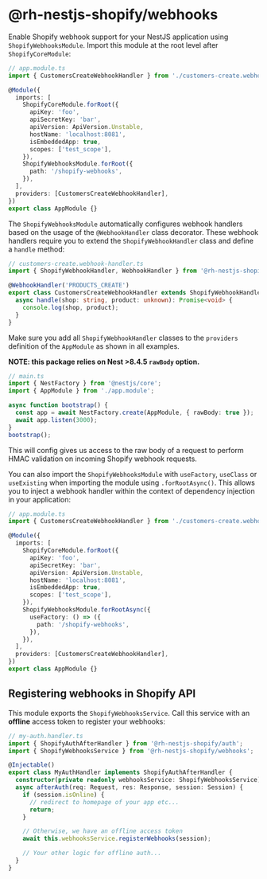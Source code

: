 # @rh-nestjs-shopify/webhooks

Enable Shopify webhook support for your NestJS application using `ShopifyWebhooksModule`. Import this module at the root level after `ShopifyCoreModule`:

```ts
// app.module.ts
import { CustomersCreateWebhookHandler } from './customers-create.webhook-handler.ts';

@Module({
  imports: [
    ShopifyCoreModule.forRoot({
      apiKey: 'foo',
      apiSecretKey: 'bar',
      apiVersion: ApiVersion.Unstable,
      hostName: 'localhost:8081',
      isEmbeddedApp: true,
      scopes: ['test_scope'],
    }),
    ShopifyWebhooksModule.forRoot({
      path: '/shopify-webhooks',
    }),
  ],
  providers: [CustomersCreateWebhookHandler],
})
export class AppModule {}
```

The `ShopifyWebhooksModule` automatically configures webhook handlers based on the usage of the `@WebhookHandler` class decorator. These webhook handlers require you to extend the `ShopifyWebhookHandler` class and define a `handle` method:

```ts
// customers-create.webhook-handler.ts
import { ShopifyWebhookHandler, WebhookHandler } from '@rh-nestjs-shopify/webhooks';

@WebhookHandler('PRODUCTS_CREATE')
export class CustomersCreateWebhookHandler extends ShopifyWebhookHandler {
  async handle(shop: string, product: unknown): Promise<void> {
    console.log(shop, product);
  }
}
```

Make sure you add all `ShopifyWebhookHandler` classes to the `providers` definition of the `AppModule` as shown in all examples.

**NOTE: this package relies on Nest >8.4.5 `rawBody` option.**

```ts
// main.ts
import { NestFactory } from '@nestjs/core';
import { AppModule } from './app.module';

async function bootstrap() {
  const app = await NestFactory.create(AppModule, { rawBody: true });
  await app.listen(3000);
}
bootstrap();
```

This will config gives us access to the raw body of a request to perform HMAC validation on incoming Shopify webhook requests.

You can also import the `ShopifyWebhooksModule` with `useFactory`, `useClass` or `useExisting` when importing the module using `.forRootAsync()`. This allows you to inject a webhook handler within the context of dependency injection in your application:

```ts
// app.module.ts
import { CustomersCreateWebhookHandler } from './customers-create.webhook-handler.ts';

@Module({
  imports: [
    ShopifyCoreModule.forRoot({
      apiKey: 'foo',
      apiSecretKey: 'bar',
      apiVersion: ApiVersion.Unstable,
      hostName: 'localhost:8081',
      isEmbeddedApp: true,
      scopes: ['test_scope'],
    }),
    ShopifyWebhooksModule.forRootAsync({
      useFactory: () => ({
        path: '/shopify-webhooks',
      }),
    }),
  ],
  providers: [CustomersCreateWebhookHandler],
})
export class AppModule {}
```

## Registering webhooks in Shopify API

This module exports the `ShopifyWebhooksService`. Call this service with an **offline** access token to register your webhooks:

```ts
// my-auth.handler.ts
import { ShopifyAuthAfterHandler } from '@rh-nestjs-shopify/auth';
import { ShopifyWebhooksService } from '@rh-nestjs-shopify/webhooks';

@Injectable()
export class MyAuthHandler implements ShopifyAuthAfterHandler {
  constructor(private readonly webhooksService: ShopifyWebhooksService) {}
  async afterAuth(req: Request, res: Response, session: Session) {
    if (session.isOnline) {
      // redirect to homepage of your app etc...
      return;
    }

    // Otherwise, we have an offline access token
    await this.webhooksService.registerWebhooks(session);

    // Your other logic for offline auth...
  }
}
```
